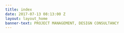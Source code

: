 ```yaml
---
title: index
date: 2017-07-13 08:13:00 Z
layout: layout_home
banner-text: PROJECT MANAGEMENT, DESIGN CONSULTANCY
---
```


